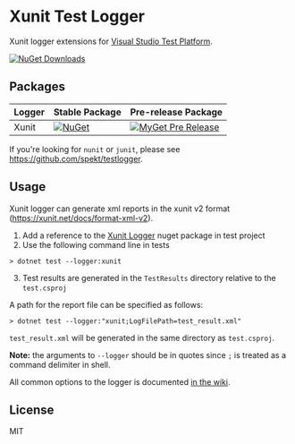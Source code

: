 # Xunit Test Logger
Xunit logger extensions for [Visual Studio Test Platform](https://github.com/microsoft/vstest).

[![NuGet Downloads](https://img.shields.io/nuget/dt/XunitXml.TestLogger)](https://www.nuget.org/packages/XunitXml.TestLogger/)

## Packages
| Logger | Stable Package | Pre-release Package |
| ------ | -------------- | ------------------- |
| Xunit | [![NuGet](https://img.shields.io/nuget/v/XunitXml.TestLogger.svg)](https://www.nuget.org/packages/XunitXml.TestLogger/) | [![MyGet Pre Release](https://img.shields.io/myget/spekt/vpre/xunitxml.testlogger.svg)](https://www.myget.org/feed/spekt/package/nuget/XunitXml.TestLogger) |

If you're looking for `nunit` or `junit`, please see <https://github.com/spekt/testlogger>.

## Usage
Xunit logger can generate xml reports in the xunit v2 format (https://xunit.net/docs/format-xml-v2).

1. Add a reference to the [Xunit Logger](https://www.nuget.org/packages/XunitXml.TestLogger) nuget package in test project
2. Use the following command line in tests
```
> dotnet test --logger:xunit
```
3. Test results are generated in the `TestResults` directory relative to the `test.csproj`

A path for the report file can be specified as follows:
```
> dotnet test --logger:"xunit;LogFilePath=test_result.xml"
```

`test_result.xml` will be generated in the same directory as `test.csproj`.

**Note:** the arguments to `--logger` should be in quotes since `;` is treated as a command delimiter in shell.

All common options to the logger is documented [in the wiki][config-wiki].

[config-wiki]: https://github.com/spekt/testlogger/wiki/Logger-Configuration

## License
MIT

